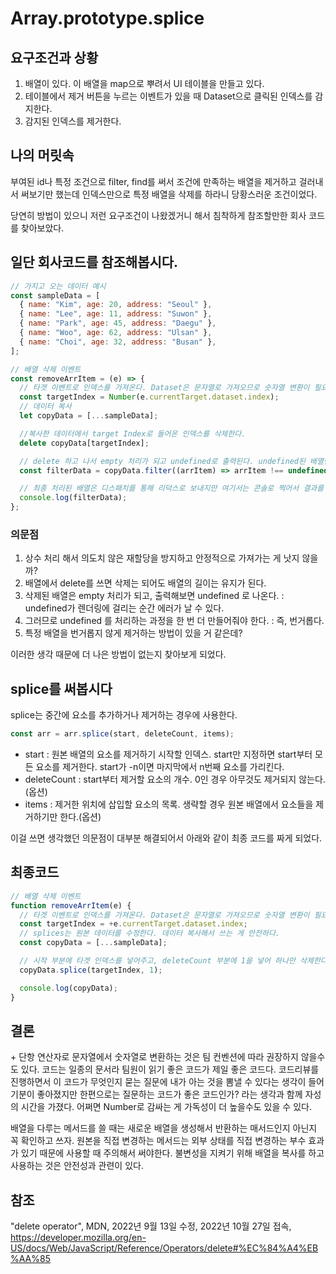 # Array.prototype.splice

## 요구조건과 상황

1. 배열이 있다. 이 배열을 map으로 뿌려서 UI 테이블을 만들고 있다.
2. 테이블에서 제거 버튼을 누르는 이벤트가 있을 때 Dataset으로 클릭된 인덱스를 감지한다.
3. 감지된 인덱스를 제거한다.

## 나의 머릿속

부여된 id나 특정 조건으로 filter, find를 써서 조건에 만족하는 배열을 제거하고 걸러내서 써보기만 했는데 인덱스만으로 특정 배열을 삭제를 하라니 당황스러운 조건이었다.

당연히 방법이 있으니 저런 요구조건이 나왔겠거니 해서 침착하게 참조할만한 회사 코드를 찾아보았다.

## 일단 회사코드를 참조해봅시다.

```js
// 가지고 오는 데이터 예시
const sampleData = [
  { name: "Kim", age: 20, address: "Seoul" },
  { name: "Lee", age: 11, address: "Suwon" },
  { name: "Park", age: 45, address: "Daegu" },
  { name: "Woo", age: 62, address: "Ulsan" },
  { name: "Choi", age: 32, address: "Busan" },
];

// 배열 삭제 이벤트
const removeArrItem = (e) => {
  // 타겟 이벤트로 인덱스를 가져온다. Dataset은 문자열로 가져오므로 숫자열 변환이 필요하다.
  const targetIndex = Number(e.currentTarget.dataset.index);
  // 데이터 복사
  let copyData = [...sampleData];

  //복사한 데이터에서 target Index로 들어온 인덱스를 삭제한다.
  delete copyData[targetIndex];

  // delete 하고 나서 empty 처리가 되고 undefined로 출력된다. undefined된 배열만 가져온다.
  const filterData = copyData.filter((arrItem) => arrItem !== undefined);

  // 최종 처리된 배열은 디스패치를 통해 리덕스로 보내지만 여기서는 콘솔로 찍어서 결과를 보겠다.
  console.log(filterData);
};
```

### 의문점

1. 상수 처리 해서 의도치 않은 재할당을 방지하고 안정적으로 가져가는 게 낫지 않을까?
2. 배열에서 delete를 쓰면 삭제는 되어도 배열의 길이는 유지가 된다.
3. 삭제된 배열은 empty 처리가 되고, 출력해보면 undefined 로 나온다. : undefined가 렌더링에 걸리는 순간 에러가 날 수 있다.
4. 그러므로 undefined 를 처리하는 과정을 한 번 더 만들어줘야 한다. : 즉, 번거롭다.
5. 특정 배열을 번거롭지 않게 제거하는 방법이 있을 거 같은데?

이러한 생각 때문에 더 나은 방법이 없는지 찾아보게 되었다.

## splice를 써봅시다

splice는 중간에 요소를 추가하거나 제거하는 경우에 사용한다.

```js
const arr = arr.splice(start, deleteCount, items);
```

- start : 원본 배열의 요소를 제거하기 시작할 인덱스. start만 지정하면 start부터 모든 요소를 제거한다. start가 -n이면 마지막에서 n번째 요소를 가리킨다.
- deleteCount : start부터 제거할 요소의 개수. 0인 경우 아무것도 제거되지 않는다. (옵션)
- items : 제거한 위치에 삽입할 요소의 목록. 생략할 경우 원본 배열에서 요소들을 제거하기만 한다.(옵션)

이걸 쓰면 생각했던 의문점이 대부분 해결되어서 아래와 같이 최종 코드를 짜게 되었다.

## 최종코드

```js
// 배열 삭제 이벤트
function removeArrItem(e) {
  // 타겟 이벤트로 인덱스를 가져온다. Dataset은 문자열로 가져오므로 숫자열 변환이 필요하다.
  const targetIndex = +e.currentTarget.dataset.index;
  // splices는 원본 데이터를 수정한다. 데이터 복사해서 쓰는 게 안전하다.
  const copyData = [...sampleData];

  // 시작 부분에 타겟 인덱스를 넣어주고, deleteCount 부분에 1을 넣어 하나만 삭제한다.
  copyData.splice(targetIndex, 1);

  console.log(copyData);
}
```

## 결론

\+ 단항 연산자로 문자열에서 숫자열로 변환하는 것은 팀 컨벤션에 따라 권장하지 않을수도 있다. 코드는 일종의 문서라 팀원이 읽기 좋은 코드가 제일 좋은 코드다. 코드리뷰를 진행하면서 이 코드가 무엇인지 묻는 질문에 내가 아는 것을 뽐낼 수 있다는 생각이 들어 기분이 좋아졌지만 한편으로는 질문하는 코드가 좋은 코드인가? 라는 생각과 함께 자성의 시간을 가졌다. 어쩌면 Number로 감싸는 게 가독성이 더 높을수도 있을 수 있다.

배열을 다루는 메서드를 쓸 때는 새로운 배열을 생성해서 반환하는 매서드인지 아닌지 꼭 확인하고 쓰자. 원본을 직접 변경하는 메서드는 외부 상태를 직접 변경하는 부수 효과가 있기 때문에 사용할 때 주의해서 써야한다. 불변성을 지켜기 위해 배열을 복사를 하고 사용하는 것은 안전성과 관련이 있다.

## 참조

"delete operator", MDN, 2022년 9월 13일 수정, 2022년 10월 27일 접속, https://developer.mozilla.org/en-US/docs/Web/JavaScript/Reference/Operators/delete#%EC%84%A4%EB%AA%85
